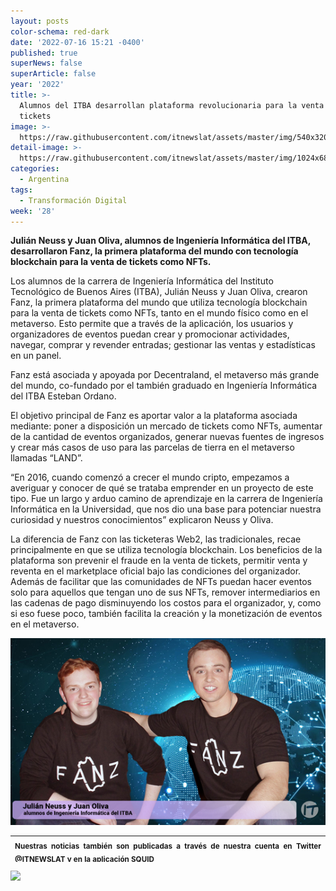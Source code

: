 ```yaml
---
layout: posts
color-schema: red-dark
date: '2022-07-16 15:21 -0400'
published: true
superNews: false
superArticle: false
year: '2022'
title: >-
  Alumnos del ITBA desarrollan plataforma revolucionaria para la venta de
  tickets
image: >-
  https://raw.githubusercontent.com/itnewslat/assets/master/img/540x320/Alumnos-ITBA-p.jpg
detail-image: >-
  https://raw.githubusercontent.com/itnewslat/assets/master/img/1024x680/Alumnos-ITBA-g.jpg
categories:
  - Argentina
tags:
  - Transformación Digital
week: '28'
---
```

**Julián Neuss y Juan Oliva, alumnos de Ingeniería Informática del ITBA, desarrollaron Fanz, la primera plataforma del mundo con tecnología blockchain para la venta de tickets como NFTs.**

Los alumnos de la carrera de Ingeniería Informática del Instituto Tecnológico de Buenos Aires (ITBA), Julián Neuss y Juan Oliva, crearon Fanz, la primera plataforma del mundo que utiliza tecnología blockchain para la venta de tickets como NFTs, tanto en el mundo físico como en el metaverso. Esto permite que a través de la aplicación, los usuarios y organizadores de eventos puedan crear y promocionar actividades, navegar, comprar y revender entradas; gestionar las ventas y estadísticas en un panel.  

Fanz está asociada y apoyada por Decentraland, el metaverso más grande del mundo, co-fundado por el también graduado en Ingeniería Informática del ITBA Esteban Ordano.

El objetivo principal de Fanz es aportar valor a la plataforma asociada mediante: poner a disposición un mercado de tickets como NFTs, aumentar de la cantidad de eventos organizados, generar nuevas fuentes de ingresos y crear más casos de uso para las parcelas de tierra en el metaverso llamadas “LAND”.  

“En 2016, cuando comenzó a crecer el mundo cripto, empezamos a averiguar y conocer de qué se trataba emprender en un proyecto de este tipo. Fue un largo y arduo camino de aprendizaje en la carrera de Ingeniería Informática en la Universidad, que nos dio una base para potenciar nuestra curiosidad y nuestros conocimientos” explicaron Neuss y Oliva.  

La diferencia de Fanz con las ticketeras Web2, las tradicionales, recae principalmente en que se utiliza tecnología blockchain. Los beneficios de la plataforma son prevenir el fraude en la venta de tickets, permitir venta y reventa en el marketplace oficial bajo las condiciones del organizador. Además de facilitar que las comunidades de NFTs puedan hacer eventos solo para aquellos que tengan uno de sus NFTs, remover intermediarios en las cadenas de pago disminuyendo los costos para el organizador, y, como si eso fuese poco, también facilita la creación y la monetización de eventos en el metaverso. 

![](https://raw.githubusercontent.com/itnewslat/assets/master/img/540x320/Alumnos-ITBA-p.jpg)

<table style="height: 42px;" width="569">
<tbody>
<tr>
<td style="text-align: justify;"><sub><strong>Nuestras noticias también son publicadas a través de nuestra cuenta en Twitter <a href="https://twitter.com/itnewslat?lang=es">@ITNEWSLAT</a> y en la aplicación <a href="https://squidapp.co/en/">SQUID</a></strong></sub></td>
</tr>
</tbody>
</table>

<img src="https://tracker.metricool.com/c3po.jpg?hash=56f88a41e39ab42c063cc51676587a04"/>